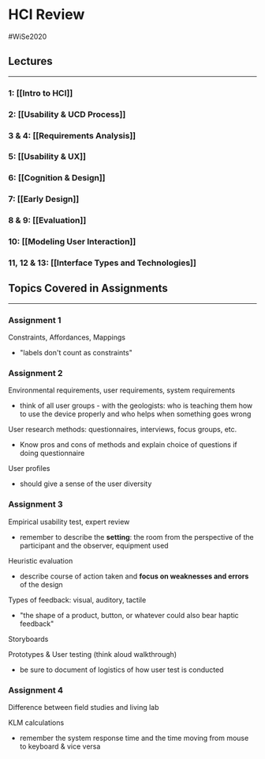 # HCI Review
#WiSe2020 
## Lectures
___
### 1: [[Intro to HCI]]
### 2: [[Usability & UCD Process]]
### 3 & 4: [[Requirements Analysis]]
### 5: [[Usability & UX]]
### 6: [[Cognition & Design]]
### 7: [[Early Design]]
### 8 & 9: [[Evaluation]]
### 10: [[Modeling User Interaction]]
### 11, 12 & 13: [[Interface Types and Technologies]]  
  
## Topics Covered in Assignments
___
### Assignment 1
Constraints, Affordances, Mappings
- "labels don't count as constraints"

### Assignment 2
Environmental requirements, user requirements, system requirements
- think of all user groups - with the geologists: who is teaching them how to use the device properly and who helps when something goes wrong

User research methods: questionnaires, interviews, focus groups, etc.
- Know pros and cons of methods and explain choice of questions if doing questionnaire

User profiles
- should give a sense of the user diversity

### Assignment 3
Empirical usability test, expert review
- remember to describe the **setting**: the room from the perspective of the participant and the observer, equipment used

Heuristic evaluation
- describe course of action taken and **focus on weaknesses and errors** of the design

Types of feedback: visual, auditory, tactile
- "the shape of a product, button, or whatever could also bear haptic feedback"

Storyboards

Prototypes & User testing (think aloud walkthrough)
- be sure to document of logistics of how user test is conducted

### Assignment 4
Difference between field studies and living lab

KLM calculations
- remember the system response time and the time moving from mouse to keyboard & vice versa